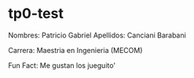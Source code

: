 # tp0-test
Nombres: Patricio Gabriel
Apellidos: Canciani Barabani

Carrera: Maestria en Ingenieria (MECOM)

Fun Fact: Me gustan los jueguito'
